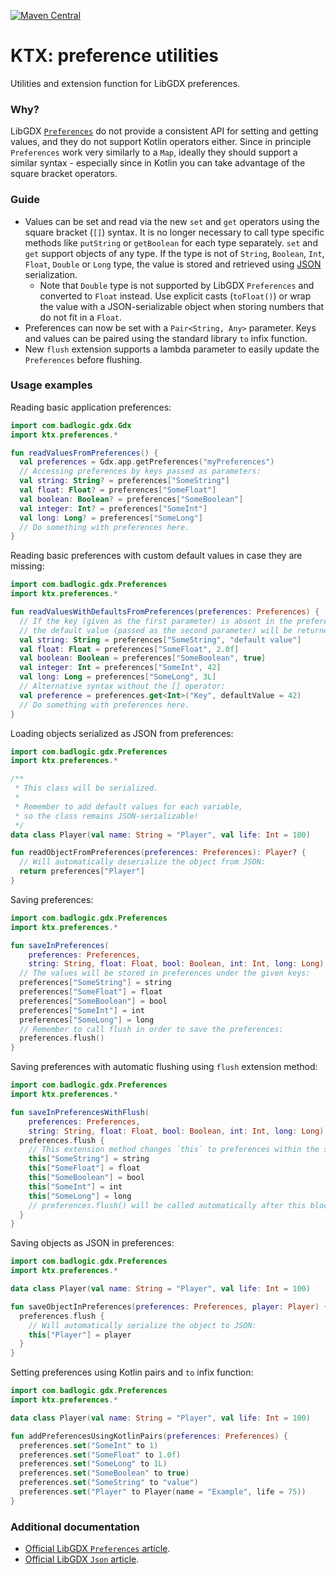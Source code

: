 [![Maven Central](https://img.shields.io/maven-central/v/io.github.libktx/ktx-preferences.svg)](https://search.maven.org/artifact/io.github.libktx/ktx-preferences)

# KTX: preference utilities

Utilities and extension function for LibGDX preferences.

### Why?

LibGDX [`Preferences`](https://github.com/libgdx/libgdx/wiki/Preferences) do not provide a consistent
API for setting and getting values, and they do not support Kotlin operators either. Since in principle
`Preferences` work very similarly to a `Map`, ideally they should support a similar syntax -
especially since in Kotlin you can take advantage of the square bracket operators.

### Guide

- Values can be set and read via the new `set` and `get` operators using the square bracket (`[]`) syntax.
It is no longer necessary to call type specific methods like `putString` or `getBoolean` for
each type separately. `set` and `get` support objects of any type. If the type is not of `String`, `Boolean`,
`Int`, `Float`, `Double` or `Long` type, the value is stored and retrieved using 
[JSON](https://github.com/libgdx/libgdx/wiki/Reading-and-writing-JSON) serialization.
  - Note that `Double` type is not supported by LibGDX `Preferences` and converted to `Float`
  instead. Use explicit casts (`toFloat()`) or wrap the value with a JSON-serializable object
  when storing numbers that do not fit in a `Float`.
- Preferences can now be set with a `Pair<String, Any>` parameter. Keys and values can be paired using
the standard library `to` infix function.
- New `flush` extension supports a lambda parameter to easily update the `Preferences` before flushing.

### Usage examples

Reading basic application preferences:

```kotlin
import com.badlogic.gdx.Gdx
import ktx.preferences.*

fun readValuesFromPreferences() {
  val preferences = Gdx.app.getPreferences("myPreferences")
  // Accessing preferences by keys passed as parameters:
  val string: String? = preferences["SomeString"]
  val float: Float? = preferences["SomeFloat"]
  val boolean: Boolean? = preferences["SomeBoolean"]
  val integer: Int? = preferences["SomeInt"]
  val long: Long? = preferences["SomeLong"]
  // Do something with preferences here.
}
```

Reading basic preferences with custom default values in case they are missing:

```kotlin
import com.badlogic.gdx.Preferences
import ktx.preferences.*

fun readValuesWithDefaultsFromPreferences(preferences: Preferences) {
  // If the key (given as the first parameter) is absent in the preferences,
  // the default value (passed as the second parameter) will be returned:
  val string: String = preferences["SomeString", "default value"]
  val float: Float = preferences["SomeFloat", 2.0f]
  val boolean: Boolean = preferences["SomeBoolean", true]
  val integer: Int = preferences["SomeInt", 42]
  val long: Long = preferences["SomeLong", 3L]
  // Alternative syntax without the [] operator:
  val preference = preferences.get<Int>("Key", defaultValue = 42)
  // Do something with preferences here.
}
```

Loading objects serialized as JSON from preferences:

```kotlin
import com.badlogic.gdx.Preferences
import ktx.preferences.*

/**
 * This class will be serialized.
 * 
 * Remember to add default values for each variable,
 * so the class remains JSON-serializable!
 */
data class Player(val name: String = "Player", val life: Int = 100)

fun readObjectFromPreferences(preferences: Preferences): Player? {
  // Will automatically deserialize the object from JSON:
  return preferences["Player"]
}
```

Saving preferences:

```kotlin
import com.badlogic.gdx.Preferences
import ktx.preferences.*

fun saveInPreferences(
    preferences: Preferences,
    string: String, float: Float, bool: Boolean, int: Int, long: Long) {
  // The values will be stored in preferences under the given keys:
  preferences["SomeString"] = string
  preferences["SomeFloat"] = float
  preferences["SomeBoolean"] = bool
  preferences["SomeInt"] = int
  preferences["SomeLong"] = long
  // Remember to call flush in order to save the preferences:
  preferences.flush()
}
```

Saving preferences with automatic flushing using `flush` extension method:

```kotlin
import com.badlogic.gdx.Preferences
import ktx.preferences.*

fun saveInPreferencesWithFlush(
    preferences: Preferences,
    string: String, float: Float, bool: Boolean, int: Int, long: Long) {
  preferences.flush {
    // This extension method changes `this` to preferences within the scope:
    this["SomeString"] = string
    this["SomeFloat"] = float
    this["SomeBoolean"] = bool
    this["SomeInt"] = int
    this["SomeLong"] = long 
    // preferences.flush() will be called automatically after this block.
  }
}
```

Saving objects as JSON in preferences:

```kotlin
import com.badlogic.gdx.Preferences
import ktx.preferences.*

data class Player(val name: String = "Player", val life: Int = 100)

fun saveObjectInPreferences(preferences: Preferences, player: Player) {
  preferences.flush {
    // Will automatically serialize the object to JSON:
    this["Player"] = player
  }
}
```

Setting preferences using Kotlin pairs and `to` infix function:

```kotlin
import com.badlogic.gdx.Preferences
import ktx.preferences.*

data class Player(val name: String = "Player", val life: Int = 100)

fun addPreferencesUsingKotlinPairs(preferences: Preferences) {
  preferences.set("SomeInt" to 1)
  preferences.set("SomeFloat" to 1.0f)
  preferences.set("SomeLong" to 1L)
  preferences.set("SomeBoolean" to true)
  preferences.set("SomeString" to "value")
  preferences.set("Player" to Player(name = "Example", life = 75))
}
```

### Additional documentation

- [Official LibGDX `Preferences` article](https://github.com/libgdx/libgdx/wiki/Preferences).
- [Official LibGDX `Json` article](https://github.com/libgdx/libgdx/wiki/Reading-and-writing-JSON).
